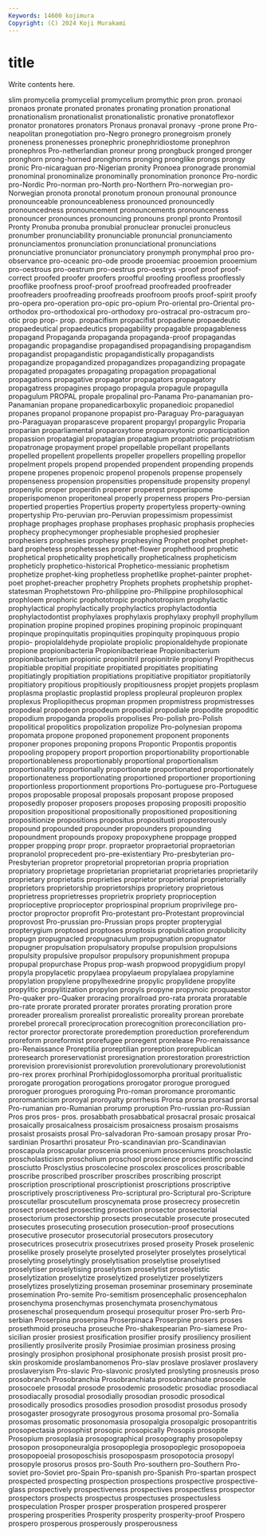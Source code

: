 ```yaml
---
Keywords: 14600 kojimura
Copyright: (C) 2024 Koji Murakami
---
```


# title

Write contents here.



slim promycelia promycelial promycelium promythic pron
pron. pronaoi pronaos pronate pronated pronates pronating pronation pronational pronationalism
pronationalist pronationalistic pronative pronatoflexor pronator pronatores pronators Pronaus pronaval pronavy
-prone prone Pro-neapolitan pronegotiation pro-Negro pronegro pronegroism pronely proneness pronenesses
pronephric pronephridiostome pronephron pronephros Pro-netherlandian proneur prong prongbuck pronged pronger
pronghorn prong-horned pronghorns pronging pronglike prongs prongy pronic Pro-nicaraguan pro-Nigerian
pronity Pronoea pronograde pronomial pronominal pronominalize pronominally pronomination prononce Pro-nordic
pro-Nordic Pro-norman pro-North pro-Northern Pro-norwegian pro-Norwegian pronota pronotal pronotum pronoun
pronounal pronounce pronounceable pronounceableness pronounced pronouncedly pronouncedness pronouncement pronouncements pronounceness
pronouncer pronounces pronouncing pronouns pronpl pronto Prontosil Pronty Pronuba pronuba
pronubial pronuclear pronuclei pronucleus pronumber pronunciability pronunciable pronuncial pronunciamento pronunciamentos
pronunciation pronunciational pronunciations pronunciative pronunciator pronunciatory pronymph pronymphal proo pro-observance
pro-oceanic pro-ode proode prooemiac prooemion prooemium pro-oestrous pro-oestrum pro-oestrus pro-oestrys
-proof proof proof-correct proofed proofer proofers proofful proofing proofless prooflessly
prooflike proofness proof-proof proofread proofreaded proofreader proofreaders proofreading proofreads proofroom
proofs proof-spirit proofy pro-opera pro-operation pro-opic pro-opium Pro-oriental pro-Oriental pro-orthodox
pro-orthodoxical pro-orthodoxy pro-ostracal pro-ostracum pro-otic prop prop- prop. propacifism propacifist
propadiene propaedeutic propaedeutical propaedeutics propagability propagable propagableness propagand Propaganda propaganda
propaganda-proof propagandas propagandic propagandise propagandised propagandising propagandism propagandist propagandistic propagandistically
propagandists propagandize propagandized propagandizes propagandizing propagate propagated propagates propagating propagation
propagational propagations propagative propagator propagators propagatory propagatress propagines propago propagula
propagule propagulla propagulum PROPAL propale propalinal pro-Panama Pro-panamanian pro-Panamanian propane
propanedicarboxylic propanedioic propanediol propanes propanol propanone propapist pro-Paraguay Pro-paraguayan pro-Paraguayan
proparasceve proparent propargyl propargylic Proparia proparian proparliamental proparoxytone proparoxytonic proparticipation
propassion propatagial propatagian propatagium propatriotic propatriotism propatronage propayment propel propellable
propellant propellants propelled propellent propellents propeller propellers propelling propellor propelment
propels propend propended propendent propending propends propene propenes propenoic propenol
propenols propense propensely propenseness propension propensities propensitude propensity propenyl propenylic
proper properdin properer properest properispome properispomenon properitoneal properly properness propers
Pro-persian propertied properties Propertius property propertyless property-owning propertyship Pro-peruvian pro-Peruvian
propessimism propessimist prophage prophages prophase prophases prophasic prophasis prophecies prophecy
prophecymonger prophesiable prophesied prophesier prophesiers prophesies prophesy prophesying Prophet prophet
prophet-bard prophetess prophetesses prophet-flower prophethood prophetic prophetical propheticality prophetically propheticalness
propheticism propheticly prophetico-historical Prophetico-messianic prophetism prophetize prophet-king prophetless prophetlike prophet-painter
prophet-poet prophet-preacher prophetry Prophets prophets prophetship prophet-statesman Prophetstown Pro-philippine pro-Philippine
prophilosophical prophloem prophoric prophototropic prophototropism prophylactic prophylactical prophylactically prophylactics prophylactodontia
prophylactodontist prophylaxes prophylaxis prophylaxy prophyll prophyllum propination propine propined propines
propining propinoic propinquant propinque propinquitatis propinquities propinquity propinquous propio propio-
propiolaldehyde propiolate propiolic propionaldehyde propionate propione propionibacteria Propionibacterieae Propionibacterium propionibacterium
propionic propionitril propionitrile propionyl Propithecus propitiable propitial propitiate propitiated propitiates
propitiating propitiatingly propitiation propitiations propitiative propitiator propitiatorily propitiatory propitious propitiously
propitiousness propjet propjets proplasm proplasma proplastic proplastid propless propleural propleuron
proplex proplexus Propliopithecus propman propmen propmistress propmistresses propodeal propodeon propodeum
propodial propodiale propodite propoditic propodium propoganda propolis propolises Pro-polish pro-Polish
propolitical propolitics propolization propolize Pro-polynesian propoma propomata propone proponed proponement
proponent proponents proponer propones proponing propons Propontic Propontis propontis propooling
propopery proport proportion proportionability proportionable proportionableness proportionably proportional proportionalism proportionality
proportionally proportionate proportionated proportionately proportionateness proportionating proportioned proportioner proportioning proportionless
proportionment proportions Pro-portuguese pro-Portuguese propos proposable proposal proposals proposant propose
proposed proposedly proposer proposers proposes proposing propositi propositio proposition propositional
propositionally propositioned propositioning propositionize propositions propositus propositusti proposterously propound propounded
propounder propounders propounding propoundment propounds propoxy propoxyphene proppage propped propper
propping propr propr. propraetor propraetorial propraetorian propranolol proprecedent pro-pre-existentiary Pro-presbyterian
pro-Presbyterian propretor propretorial propretorian propria propriation propriatory proprietage proprietarian proprietariat
proprietaries proprietarily proprietary proprietatis proprieties proprietor proprietorial proprietorially proprietors proprietorship
proprietorships proprietory proprietous proprietress proprietresses proprietrix propriety proprioception proprioceptive proprioceptor
propriospinal proprium proprivilege pro-proctor proproctor proprofit Pro-protestant pro-Protestant proprovincial proprovost
Pro-prussian pro-Prussian props propter propterygial propterygium proptosed proptoses proptosis propublication
propublicity propugn propugnacled propugnaculum propugnation propugnator propugner propulsation propulsatory propulse
propulsion propulsions propulsity propulsive propulsor propulsory propunishment propupa propupal propurchase
Propus prop-wash propwood propygidium propyl propyla propylacetic propylaea propylaeum propylalaea
propylamine propylation propylene propylhexedrine propylic propylidene propylite propylitic propylitization propylon
propyls propyne propynoic proquaestor Pro-quaker pro-Quaker proracing prorailroad pro-rata prorata
proratable pro-rate prorate prorated prorater prorates prorating proration prore proreader
prorealism prorealist prorealistic proreality prorean prorebate prorebel prorecall proreciprocation prorecognition
proreconciliation pro-rector prorector prorectorate proredemption proreduction proreferendum proreform proreformist prorefugee
proregent prorelease Pro-renaissance pro-Renaissance Proreptilia proreptilian proreption prorepublican proresearch proreservationist
proresignation prorestoration prorestriction prorevision prorevisionist prorevolution prorevolutionary prorevolutionist pro-rex prorex
prorhinal Prorhipidoglossomorpha proritual proritualistic prorogate prorogation prorogations prorogator prorogue prorogued
proroguer prorogues proroguing Pro-roman proromance proromantic proromanticism proroyal proroyalty prorrhesis
Prorsa prorsa prorsad prorsal Pro-rumanian pro-Rumanian prorump proruption Pro-russian pro-Russian
Pros pros pros- pros. prosabbath prosabbatical prosacral prosaic prosaical prosaically
prosaicalness prosaicism prosaicness prosaism prosaisms prosaist prosaists prosal Pro-salvadoran Pro-samoan
prosapy prosar Pro-sardinian Prosarthri prosateur Pro-scandinavian pro-Scandinavian proscapula proscapular proscenia
proscenium prosceniums proscholastic proscholasticism proscholium proschool proscience proscientific proscind prosciutto
Prosclystius proscolecine proscolex proscolices proscribable proscribe proscribed proscriber proscribes proscribing
proscript proscription proscriptional proscriptionist proscriptions proscriptive proscriptively proscriptiveness Pro-scriptural pro-Scriptural
pro-Scripture proscutellar proscutellum proscynemata prose prosecrecy prosecretin prosect prosected prosecting
prosection prosector prosectorial prosectorium prosectorship prosects prosecutable prosecute prosecuted prosecutes
prosecuting prosecution prosecution-proof prosecutions prosecutive prosecutor prosecutorial prosecutors prosecutory prosecutrices
prosecutrix prosecutrixes prosed proseity Prosek proselenic proselike prosely proselyte proselyted
proselyter proselytes proselytical proselyting proselytingly proselytisation proselytise proselytised proselytiser proselytising
proselytism proselytist proselytistic proselytization proselytize proselytized proselytizer proselytizers proselytizes proselytizing
proseman proseminar proseminary proseminate prosemination Pro-semite Pro-semitism prosencephalic prosencephalon prosenchyma
prosenchymas prosenchymata prosenchymatous proseneschal prosequendum prosequi prosequitur proser Pro-serb Pro-serbian
Proserpina proserpina Proserpinaca Proserpine prosers proses prosethmoid proseucha proseuche Pro-shakespearian
Pro-siamese Pro-sicilian prosier prosiest prosification prosifier prosify prosiliency prosilient prosiliently
prosilverite prosily Prosimiae prosimian prosiness prosing prosingly prosiphon prosiphonal prosiphonate
prosish prosist prosit pro-skin proskomide proslambanomenos Pro-slav proslave proslaver proslavery
proslaveryism Pro-slavic Pro-slavonic proslyted proslyting prosneusis proso prosobranch Prosobranchia Prosobranchiata
prosobranchiate prosocele prosocoele prosodal prosode prosodemic prosodetic prosodiac prosodiacal prosodiacally
prosodial prosodially prosodian prosodic prosodical prosodically prosodics prosodies prosodion prosodist
prosodus prosody prosogaster prosogyrate prosogyrous prosoma prosomal pro-Somalia prosomas prosomatic
prosonomasia prosopalgia prosopalgic prosopantritis prosopectasia prosophist prosopic prosopically Prosopis prosopite
Prosopium prosoplasia prosopographical prosopography prosopolepsy prosopon prosoponeuralgia prosopoplegia prosopoplegic prosopopoeia
prosopopoeial prosoposchisis prosopospasm prosopotocia prosopyl prosopyle prosorus prosos pro-South Pro-southern
pro-Southern Pro-soviet pro-Soviet pro-Spain Pro-spanish pro-Spanish Pro-spartan prospect prospected prospecting
prospection prospections prospective prospective-glass prospectively prospectiveness prospectives prospectless prospector prospectors
prospects prospectus prospectuses prospectusless prospeculation Prosper prosper prosperation prospered prosperer
prospering prosperities Prosperity prosperity prosperity-proof Prospero prospero prosperous prosperously prosperousness
